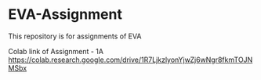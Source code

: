 # EVA-Assignment
This repository is for assignments of EVA

Colab link of Assignment - 1A
https://colab.research.google.com/drive/1R7LjkzlyonYjwZj6wNgr8fkmTOJNMSbx


